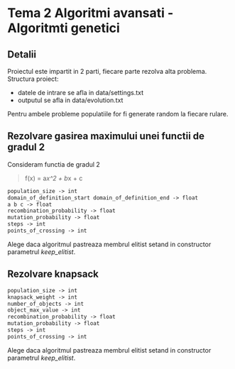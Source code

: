 # Tema 2 Algoritmi avansati - Algoritmti genetici

## Detalii

Proiectul este impartit in 2 parti, fiecare parte rezolva alta problema. Structura proiect:

- datele de intrare se afla in data/settings.txt
- outputul se afla in data/evolution.txt

Pentru ambele probleme populatiile for fi generate random la fiecare rulare.

## Rezolvare gasirea maximului unei functii de gradul 2

Consideram functia de gradul 2

> f(x) = a*x^2 + b*x + c

```txt
population_size -> int
domain_of_definition_start domain_of_definition_end -> float
a b c -> float
recombination_probability -> float
mutation_probability -> float
steps -> int
points_of_crossing -> int
```

Alege daca algoritmul pastreaza membrul elitist setand in constructor parametrul *keep_elitist*.

## Rezolvare knapsack

```txt
population_size -> int
knapsack_weight -> int
number_of_objects -> int
object_max_value -> int
recombination_probability -> float
mutation_probability -> float
steps -> int
points_of_crossing -> int
```

Alege daca algoritmul pastreaza membrul elitist setand in constructor parametrul *keep_elitist*.
